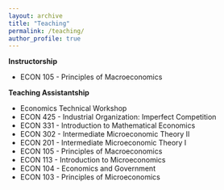 ```yaml
---
layout: archive
title: "Teaching"
permalink: /teaching/
author_profile: true
---
```


**Instructorship**
* ECON 105 - Principles of Macroeconomics 


**Teaching Assistantship**
* Economics Technical Workshop
* ECON 425 - Industrial Organization: Imperfect Competition
* ECON 331 - Introduction to Mathematical Economics
* ECON 302 - Intermediate Microeconomic Theory II
* ECON 201 - Intermediate Microeconomic Theory I
* ECON 105 - Principles of Macroeconomics
* ECON 113 - Introduction to Microeconomics
* ECON 104 - Economics and Government
* ECON 103 - Principles of Microeconomics
  
